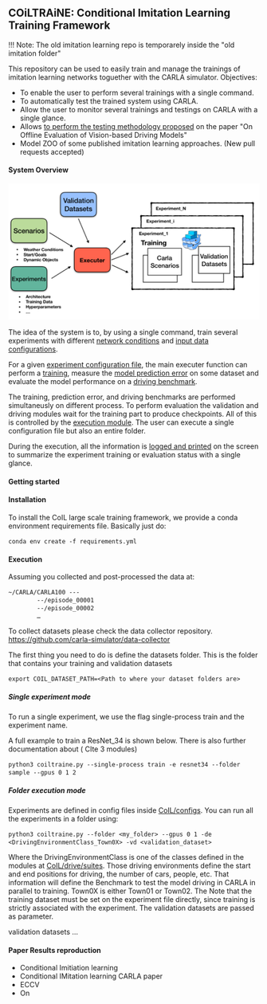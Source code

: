 COiLTRAiNE: Conditional Imitation Learning Training Framework
-------------------------------------------------------------

!!! Note: The old imitation learning repo is temporarely inside
the "old imitation folder"

This repository can be used to easily train and manage the trainings of imitation
learning networks toguether with the CARLA simulator.
Objectives:

 * To enable the user to perform several trainings with a single command.
 * To automatically test the trained system using CARLA.
 * Allow the user to monitor several trainings
   and testings on CARLA with a single glance.
 * Allows [to perform the testing methodology proposed](docs/on_offline_evaluation.md)
 on the paper "On Offline Evaluation of Vision-based Driving Models"
 * Model ZOO of some published imitation learning approaches. (New
 pull requests accepted)



#### System Overview


![COIL Diagram](docs/img/CoIL.png?raw=true )

The idea of the system is to, by using a single command, train several
experiments with different [network conditions](docs/network.md) and
[input data configurations](docs/input.md).

For a given [experiment configuration file](docs/configuration.md), the main executer function
can perform a [training](docs/training.md), measure the [model prediction error](docs/main_modules.md) on some
dataset and evaluate the model performance on a [driving benchmark](docs/main_modules.md).


The training, prediction error, and driving benchmarks are performed
simultaneusly on different process. To perform evaluation
the validation and driving modules wait for the
training part to produce checkpoints. All of this is controlled
by the [execution module](). The user can execute a single configuration
file but also an entire folder.

During the execution, all the information is [logged and
printed](docs/logger.md) on the screen to summarize the experiment
 training or evaluation status
with a single glance.





#### Getting started

#### Installation

To install the CoIL large scale training framework, we provide a conda environment requirements file.
Basically just do:

    conda env create -f requirements.yml



#### Execution


Assuming you collected and post-processed the data at:

    ~/CARLA/CARLA100 ---
            --/episode_00001
            --/episode_00002
            …

To collect datasets please check the data collector repository.
https://github.com/carla-simulator/data-collector


The first thing you need to do is define the datasets folder.
This is the folder that contains your training and validation datasets

    export COIL_DATASET_PATH=<Path to where your dataset folders are>


##### Single experiment mode

To run a single experiment, we use the flag single-process train
and the experiment name.

A full example to train a ResNet_34  is shown below. There
is also further documentation about ( CIte 3 modules)

    python3 coiltraine.py --single-process train -e resnet34 --folder sample --gpus 0 1 2



##### Folder execution mode

Experiments are defined in config files inside [CoIL/configs](docs/configuration.md).
You can run all the experiments in a folder using:

    python3 coiltraine.py --folder <my_folder> --gpus 0 1 -de <DrivingEnvironmentClass_Town0X> -vd <validation_dataset>

Where the DrivingEnvironmentClass is one of the classes defined in the
modules at [CoIL/drive/suites](docs/suites.md). Those driving environments
define the start and end positions for driving, the number of cars, people, etc.
 That information will define the Benchmark to test the model driving in CARLA in parallel to training.
 Town0X is either Town01 or Town02.
 The
Note that the training dataset must be set on the experiment file directly,
 since training is strictly associated with the experiment.
 The validation datasets are passed as parameter.

 validation datasets ...


#### Paper Results reproduction

* Conditional Imitiation learning
* Conditional IMitation learning CARLA paper
* ECCV
* On